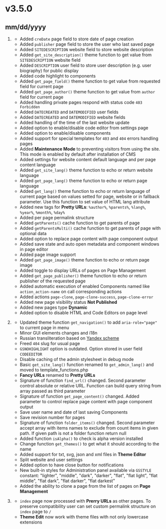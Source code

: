# v3.5.0
## mm/dd/yyyy

1. [](#new)
    * Added `creDate` page field to store date of page creation
    * Added `publisher` page field to store the user who last saved page
    * Added `SITEDESCRIPTION` website field to store website description
    * Added `get_site_description()` theme function to get value from `SITEDESCRIPTION` website field
    * Added `DESCRIPTION` user field to store user description (e.g. user biography) for public display
    * Added code highlight to components
    * Added `get_page_field()` theme function to get value from requested field for current page
    * Added `get_page_author()` theme function to get value from `author` field for current page
    * Added handling private pages respond with status code `403 Forbidden`
    * Added `DATECREATED` and `DATEMODIFIED` user fields
    * Added `DATECREATED` and `DATEMODIFIED` website fields
    * Added handling of the time of the last website update
    * Added option to enable/disable code editor from settings page
    * Added option to enable/disable components
    * Added support for special templates for `403` and `404` errors handling pages
    * Added **Maintenance Mode** to preventing visitors from using the site. This mode is enabled by default after installation of CMS
    * Added settings for website content default language and per page content language
    * Added `get_site_lang()` theme function to echo or return website language
    * Added `get_page_lang()` theme function to echo or return page language
    * Added `get_lang()` theme function to echo or return language of current page based on values setted for page, website or in fallback parameter. Use this function to set value of HTML lang attribute
    * Added new tags for **Pretty URLs**: `%author%`, `%parents%`, `%lang%`, `%year%`, `%month%`, `%day%`
    * Added per page permalink structure
    * Added `getParents()` cache function to get parents of page
    * Added `getParentsMulti()` cache function to get parents of page with optional data
    * Added option to replace page content with page component output
    * Added save state and auto open metadata and component windows in page editor
    * Added page image support
    * Added `get_page_image()` theme function to echo or return page image
    * Added toggle to display URLs of pages on Page Management
    * Added `get_page_publisher()` theme function to echo or return publisher of the requested page
    * Added automatic execution of enabled Components named like `action_action-name` on call corresponding actions
    * Added actions `page-clone`, `page-clone-success`, `page-clone-error`
    * Added new page visibility status **Not Published**
    * Added new pages type **Dynamic**
    * Added option to disable HTML and Code Editors on page level

1. [](#improved)
    * Updated theme function `get_navigation()` to add `aria-role="page"` to current page in menu
    * Minor GUI elements changes and i18n
    * Russian transliteration based on [Yandex scheme](https://yandex.ru/support/nmaps/app_transliteration.html)
    * Freed `404` slug for usual page
    * `GSNOHIGHLIGHT` option is outdated. Option stored in user field `CODEEDITOR`
    * Disable caching of the admin stylesheet in debug mode
    * Basic `get_site_lang()` function renamed to `get_admin_lang()` and moved to template_functions.php
    * **Fancy URLs** renamed to **Pretty URLs**
    * Signature of function `find_url()` changed. Second parameter control absolute or relative URL. Function can build query string from array passed as third parameter
    * Signature of function `get_page_content()` changed. Added parameter to control replace page content with page component output
    * Save user name and date of last saving Components
    * Save revision number for pages
    * Signature of function `folder_items()` changed. Second parameter accept array with items names to exclude from count items in given path. If given path is not a folder function return null
    * Added function `isAlpha()` to check is alpha version installed
    * Change function `get_themes()` to get what it should according to the name
    * Added support for txt, svg, json and xml files in **Theme Editor**
    * Split website and user settings
    * Added option to have close button for notifications
    * New built-in styles for Administration panel available via `GSSTYLE` constant: "lighter", "middle", "dark", "darker", "flat", "flat light", "flat middle", "flat dark", "flat darker", "flat darkest"
    * Added the ability to clone a page from the list of pages on **Page Management**

1. [](#bugfix)
    * `index` page now processed with **Prerry URLs** as other pages. To preserve compatibility user can set custom permalink structure on `index` page to `/`
    * **Theme Edit** now work with theme files with not only lowercase extensions
